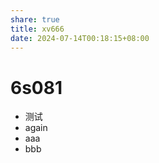 ```yaml
---
share: true
title: xv666
date: 2024-07-14T00:18:15+08:00
---
```

# 6s081

- 测试
- again
- aaa
- bbb


